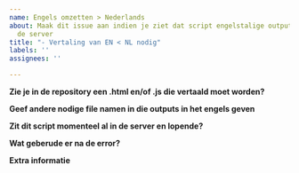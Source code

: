 ```yaml
---
name: Engels omzetten > Nederlands
about: Maak dit issue aan indien je ziet dat script engelstalige output geeft voor
  de server
title: "- Vertaling van EN < NL nodig"
labels: ''
assignees: ''

---
```


**Zie je in de repository een .html  en/of .js die vertaald moet worden?**


**Geef andere nodige file namen in die outputs in het engels geven**


**Zit dit script momenteel al in de server en lopende?**


**Wat geberude er na de error?**


**Extra informatie**
